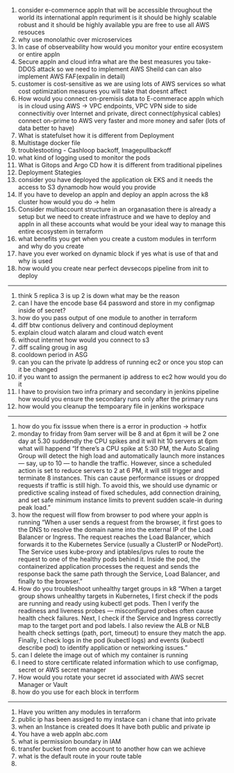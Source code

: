 1. consider e-commernce appln that will be accessible throughout the world its international appln requriment is it should be highly scalable robust and it should be highly available ypu are free to use all AWS resouces
2. why use monolathic over microservices
3. In case of observeability how would you monitor your entire ecosystem or entire appln
4. Secure appln and cloud infra what are the best measures you take- DDOS attack so we need to implement AWS Sheild can can also implement AWS FAF(expalin in detail)
5. customer is cost-sensitive as we are using lots of AWS services so what cost optimization measures you will take that doesnt affect
6. How would you connect on-premisis data to E-commerace appln which is in cloud using AWS -> VPC endpoints, VPC VPN side to side connectivitiy over Internet and private, direct connect(physical cables) connect on-prime to AWS very faster and more money and safer (lots of data better to have)
7. What is statefulset how it is different from Deployment
8. Multistage docker file
9. troublestooting - Cashloop backoff, Imagepullbackoff
10. what kind of logging used to monitor the pods
11. What is Gitops and Argo CD how it is different from traditional pipelines
12. Deployment Stategies
13. consider you have deployed the application ok EKS and it needs the access to S3 dynamodb how would you provide
14. If you have to develop an appln and deploy an appln across the k8 cluster how would you do -> helm
15. Consider multiaccount structure in an organasation there is already a setup but we need to create infrastruce and we have to deploy and appln in all these accounts what would be your ideal way to manage this entire ecosystem in terraform
16. what benefits you get when you create a custom modules in terrform and why do you create
17. have you ever worked on dynamic block if yes what is use of that and why is used
18. how would you create near perfect devsecops pipeline from init to deploy

----------------------------------
1. think 5 replica 3 is up 2 is down what may be the reason
2. can I have the encode base 64 password and store in my configmap inside of secret?
3. how do you pass output of one module to another in terraform
4. diff btw contionus delivery and continoud deployment
5. explain cloud watch alaram and cloud watch event
6. without internet how would you connect to s3
7. diff scaling groug in asg
8. cooldown period in ASG
9. can you can the private Ip address of running ec2 or once you stop can it be changed
10. if you want to assign the permanent ip address to ec2 how would you do it
11. I have to provision two infra primary and secondary in jenkins pipeline how would you ensure the secondary runs only after the primary runs
12. how would you cleanup the tempoarary file in jenkins workspace 
--------------------------------------------
1. how do you fix isssue when there is a error in production -> hotfix
2. monday to friday from 9am server will be 8 and at 6pm it will be 2 one day at 5.30 suddendly the CPU spikes and it will hit 10 servers at 6pm what will happend 
“If there’s a CPU spike at 5:30 PM, the Auto Scaling Group will detect the high load and automatically launch more instances — say, up to 10 — to handle the traffic. However, since a scheduled action is set to reduce servers to 2 at 6 PM, it will still trigger and terminate 8 instances. This can cause performance issues or dropped requests if traffic is still high. To avoid this, we should use dynamic or predictive scaling instead of fixed schedules, add connection draining, and set safe minimum instance limits to prevent sudden scale-in during peak load.”
3. how the request will flow from browser to pod where your appln is running
“When a user sends a request from the browser, it first goes to the DNS to resolve the domain name into the external IP of the Load Balancer or Ingress. The request reaches the Load Balancer, which forwards it to the Kubernetes Service (usually a ClusterIP or NodePort). The Service uses kube-proxy and iptables/ipvs rules to route the request to one of the healthy pods behind it. Inside the pod, the containerized application processes the request and sends the response back the same path through the Service, Load Balancer, and finally to the browser.”
4. How do you troubleshoot unhealthy target groups in k8
“When a target group shows unhealthy targets in Kubernetes, I first check if the pods are running and ready using kubectl get pods. Then I verify the readiness and liveness probes — misconfigured probes often cause health check failures. Next, I check if the Service and Ingress correctly map to the target port and pod labels. I also review the ALB or NLB health check settings (path, port, timeout) to ensure they match the app. Finally, I check logs in the pod (kubectl logs) and events (kubectl describe pod) to identify application or networking issues.”
5. can I delete the image out of which my container is running
6. I need to store certificate related information which to use configmap, secret or AWS secret manager
7. How would you rotate your secret id associated with AWS secret Manager or Vault
8. how do you use for each block in terrform
-----------------------------------------------------

1. Have you written any modules in terraform
2. public ip has been assiged to my instace can i chane that into private
3. when an Instance is created does It have both public and private ip
4. You have a web appln abc.com
5. what is permission boundary in IAM
6. transfer bucket from one account to another how can we achieve
7. what is the default route in your route table
8. 
